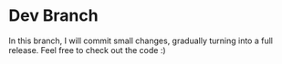 # Dev Branch

In this branch, I will commit small changes, gradually turning into a full release. Feel free to check out the code :)
